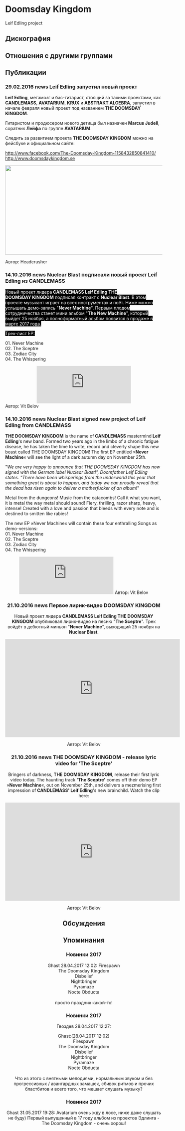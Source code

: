 # Doomsday Kingdom

Leif Edling project

## Дискография


## Отношения с другими группами


## Публикации

### 29.02.2016 news Leif Edling запустил новый проект

<P><SPAN><SPAN><STRONG>Leif Edling</STRONG>, мегамозг и бас-гитарист, стоящий за такими проектами, как <STRONG>CANDLEMASS</STRONG>, <STRONG>AVATARIUM</STRONG>, <STRONG>KRUX</STRONG> и&nbsp;<STRONG>ABSTRAKT ALGEBRA</STRONG>, запустил в начале февраля новый проект под названием <STRONG>THE DOOMSDAY KINGDOM</STRONG>.</SPAN></SPAN></P>
<P><SPAN><SPAN>Гитаристом и продюсером нового детища был&nbsp;назначен <STRONG>Marcus Judell</STRONG>, соратник <STRONG>Лейфа</STRONG> по группе <STRONG>AVATARIUM</STRONG>.</SPAN></SPAN></P>
<P><SPAN><SPAN>Следить за развитием&nbsp;проекта&nbsp;<STRONG>THE DOOMSDAY KINGDOM</STRONG> можно на фейсбуке и официальном сайте: </SPAN></SPAN></P>
<P><SPAN><SPAN><A href="http://www.facebook.com/The-Doomsday-Kingdom-1158432850841410/">http://www.facebook.com/The-Doomsday-Kingdom-1158432850841410/</A><BR><A href="http://www.doomsdaykingdom.se/">http://www.doomsdaykingdom.se</A></SPAN></SPAN></P>
<P><SPAN><SPAN>
<CENTER><IMG border=0 src="/images/news_rus/2016.02/28909.jpg" width=600 height=287></SPAN></SPAN> 
<P></P></CENTER>
Автор: Headcrusher

### 14.10.2016 news Nuclear Blast подписали новый проект Leif Edling из CANDLEMASS

<p><font color="#ffffff" style="background-color: rgb(0, 0, 0);">Новый проект лидера<strong> CANDLEMASS Leif Edling THE DOOMSDAY&nbsp;KINGDOM</strong> подписал контракт с <strong>Nuclear Blast</strong>. В этом проекте музыкант играет на всех инструментах и поёт. Ниже можно услышать демо-запись "<strong>Never Machine</strong>". Первым плодом сотрудничества станет мини альбом "<strong>The New Machine</strong>", который выйдет 25 ноября, а полноформатный альбом появится в продаже в марте 2017 года.</font></p><p><font color="#ffffff" style="background-color: rgb(0, 0, 0);">Трек-лист EP:</font></p><p>01. Never Machine<br>02. The Sceptre<br>03. Zodiac City<br>04. The Whispering </p><p><center><iframe src="https://bandcamp.com/EmbeddedPlayer/album=2878554970/size=large/bgcol=ffffff/linkcol=0687f5/tracklist=false/artwork=small/transparent=true/" style="border: 0px currentColor; width: 60%; height: 120px;" seamless="">&lt;a href="http://thedoomsdaykingdom.bandcamp.com/album/never-machine-7"&gt;Never Machine 7&amp;quot; by The Doomsday Kingdom&lt;/a&gt;</iframe></center>
Автор: Vit Belov

### 14.10.2016 news Nuclear Blast signed new project of Leif Edling from CANDLEMASS

<p><strong>THE DOOMSDAY KINGDOM</strong> is the name of<strong> CANDLEMASS</strong> mastermind<strong> Leif Edling</strong>'s new band. Formed two years ago in the limbo of a chronic fatigue disease, he has taken the time to write, record and cleverly shape this new beast called THE DOOMSDAY KINGDOM! The first EP entitled »<strong>Never Machine</strong>« will see the light of a dark autumn day on November 25th.</p><p>"<em>We are very happy to announce that THE DOOMSDAY KINGDOM has now signed with the German label Nuclear Blast!", Doomfather Leif Edling states. "There have been whisperings from the underworld this year that something great is about to happen, and today we can proudly reveal that the dead has risen again to deliver a motherfucker of an album!</em>"</p><p>Metal from the dungeons! Music from the catacombs! Call it what you want, it is metal the way metal should sound! Fiery, thrilling, razor sharp, heavy, intense! Created with a love and passion that bleeds with every note and is destined to smitten like rabies! </p><p>The new EP »Never Machine« will contain these four enthralling Songs as demo-versions:<br>01. Never Machine<br>02. The Sceptre<br>03. Zodiac City<br>04. The Whispering</p><p><center><iframe style="border: 0; width: 60%; height: 120px;" src="https://bandcamp.com/EmbeddedPlayer/album=2878554970/size=large/bgcol=ffffff/linkcol=0687f5/tracklist=false/artwork=small/transparent=true/" seamless><a href="http://thedoomsdaykingdom.bandcamp.com/album/never-machine-7">Never Machine 7&quot; by The Doomsday Kingdom</a></iframe>
Автор: Vit Belov

### 21.10.2016 news Первое лирик-видео DOOMSDAY KINGDOM

<p>Новый проект лидера <strong>CANDLEMASS Leif Edling THE DOOMSDAY KINGDOM</strong> опубликовал лирик-видео на песню "<strong>The Sceptre</strong>". Трек войдёт в дебютный миньон "<strong>Never Machine</strong>", выходящий 25 ноября на <strong>Nuclear Blast</strong>.</p><p><center><iframe width="560" height="315" src="https://www.youtube.com/embed/gA66HmD5hKo" frameborder="0" allowfullscreen></iframe></p>
Автор: Vit Belov

### 21.10.2016 news THE DOOMSDAY KINGDOM - release lyric video for &#39;The Sceptre&#39;

<p>Bringers of darkness, <strong>THE DOOMSDAY KINGDOM</strong>, release their first lyric video today. The haunting track <strong>'The Sceptre'</strong> comes off their demo EP »<strong>Never Machine</strong>«, out on November 25th, and delivers a mezmerising first impression of<strong> CANDLEMASS' Leif Edling</strong>'s new brainchild. Watch the clip here:</p><p><center><iframe width="560" height="315" src="https://www.youtube.com/embed/gA66HmD5hKo" frameborder="0" allowfullscreen></iframe></p>
Автор: Vit Belov


## Обсуждения


## Упоминания

### Новинки 2017

Ghast 28.04.2017 12:02:
Firespawn<BR>The Doomsday Kingdom<BR>Disbelief<BR>Nightbringer<BR>Pyramaze<BR>Nocte Obducta<BR><BR>просто праздник какой-то!

### Новинки 2017

Гвоздев 28.04.2017 12:27:
<DIV CLASS="quote">Ghast:(28.04.2017 12:02)	  <BR> Firespawn<BR>The Doomsday Kingdom<BR>Disbelief<BR>Nightbringer<BR>Pyramaze<BR>Nocte Obducta</DIV><BR>Что из этого с внятными мелодиями, нормальным звуком и без прогрессивных / авангардных замашек, сбивок ритмов и прочих бластбитов и всего того, что мешает слушать музыку?

### Новинки 2017

Ghast 31.05.2017 19:28:
Avatarium очень жду в лосе, ниже даже слушать не буду) Первый выпущенный в 17 году альбом из проектов Эдлинга - The Doomsday Kingdom - очень хорош!

